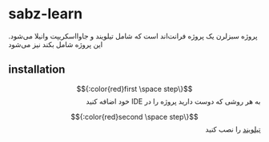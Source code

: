 # sabz-learn
پروژه سبزلرن یک پروژه فرانت‌اند است که شامل تیلویند و جاوااسکریپت وانیلا می‌شود.
این پروژه شامل بکند نیز می‌شود

## installation
<div dir="rtl">

$${\color{red}first \space step:}$$
 به هر روشی که دوست دارید پروژه را در IDE خود اضافه کنید

$${\color{red}second \space step:}$$
[تیلویند](https://tailwindcss.com/docs/installation) را نصب کنید
</div>